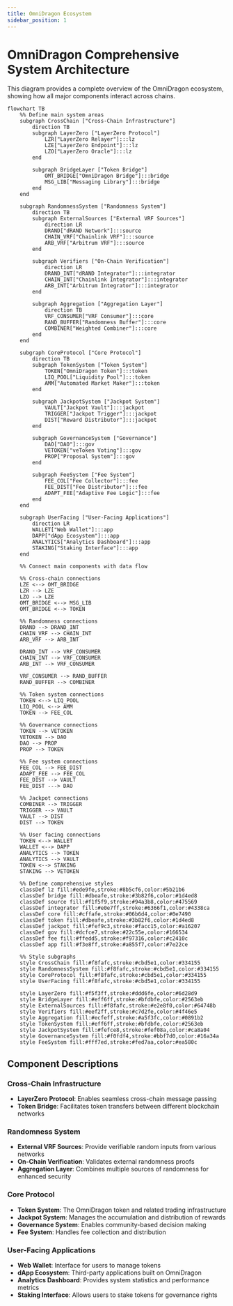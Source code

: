 ```yaml
---
title: OmniDragon Ecosystem
sidebar_position: 1
---
```


# OmniDragon Comprehensive System Architecture

This diagram provides a complete overview of the OmniDragon ecosystem, showing how all major components interact across chains.

```mermaid
flowchart TB
    %% Define main system areas
    subgraph CrossChain ["Cross-Chain Infrastructure"]
        direction TB
        subgraph LayerZero ["LayerZero Protocol"]
            LZR["LayerZero Relayer"]:::lz
            LZE["LayerZero Endpoint"]:::lz
            LZO["LayerZero Oracle"]:::lz
        end
        
        subgraph BridgeLayer ["Token Bridge"]
            OMT_BRIDGE["OmniDragon Bridge"]:::bridge
            MSG_LIB["Messaging Library"]:::bridge
        end
    end
    
    subgraph RandomnessSystem ["Randomness System"]
        direction TB
        subgraph ExternalSources ["External VRF Sources"]
            direction LR
            DRAND["dRAND Network"]:::source
            CHAIN_VRF["Chainlink VRF"]:::source
            ARB_VRF["Arbitrum VRF"]:::source
        end
        
        subgraph Verifiers ["On-Chain Verification"]
            direction LR
            DRAND_INT["dRAND Integrator"]:::integrator
            CHAIN_INT["Chainlink Integrator"]:::integrator
            ARB_INT["Arbitrum Integrator"]:::integrator
        end
        
        subgraph Aggregation ["Aggregation Layer"]
            direction TB
            VRF_CONSUMER["VRF Consumer"]:::core
            RAND_BUFFER["Randomness Buffer"]:::core
            COMBINER["Weighted Combiner"]:::core
        end
    end
    
    subgraph CoreProtocol ["Core Protocol"]
        direction TB
        subgraph TokenSystem ["Token System"]
            TOKEN["OmniDragon Token"]:::token
            LIQ_POOL["Liquidity Pool"]:::token
            AMM["Automated Market Maker"]:::token
        end
        
        subgraph JackpotSystem ["Jackpot System"]
            VAULT["Jackpot Vault"]:::jackpot
            TRIGGER["Jackpot Trigger"]:::jackpot
            DIST["Reward Distributor"]:::jackpot
        end
        
        subgraph GovernanceSystem ["Governance"]
            DAO["DAO"]:::gov
            VETOKEN["veToken Voting"]:::gov
            PROP["Proposal System"]:::gov
        end
        
        subgraph FeeSystem ["Fee System"]
            FEE_COL["Fee Collector"]:::fee
            FEE_DIST["Fee Distributor"]:::fee
            ADAPT_FEE["Adaptive Fee Logic"]:::fee
        end
    end
    
    subgraph UserFacing ["User-Facing Applications"]
        direction LR
        WALLET["Web Wallet"]:::app
        DAPP["dApp Ecosystem"]:::app
        ANALYTICS["Analytics Dashboard"]:::app
        STAKING["Staking Interface"]:::app
    end
    
    %% Connect main components with data flow
    
    %% Cross-chain connections
    LZE <--> OMT_BRIDGE
    LZR --> LZE
    LZO --> LZE
    OMT_BRIDGE <--> MSG_LIB
    OMT_BRIDGE <--> TOKEN
    
    %% Randomness connections
    DRAND --> DRAND_INT
    CHAIN_VRF --> CHAIN_INT
    ARB_VRF --> ARB_INT
    
    DRAND_INT --> VRF_CONSUMER
    CHAIN_INT --> VRF_CONSUMER
    ARB_INT --> VRF_CONSUMER
    
    VRF_CONSUMER --> RAND_BUFFER
    RAND_BUFFER --> COMBINER
    
    %% Token system connections
    TOKEN <--> LIQ_POOL
    LIQ_POOL <--> AMM
    TOKEN --> FEE_COL
    
    %% Governance connections
    TOKEN --> VETOKEN
    VETOKEN --> DAO
    DAO --> PROP
    PROP --> TOKEN
    
    %% Fee system connections
    FEE_COL --> FEE_DIST
    ADAPT_FEE --> FEE_COL
    FEE_DIST --> VAULT
    FEE_DIST ---> DAO
    
    %% Jackpot connections
    COMBINER --> TRIGGER
    TRIGGER --> VAULT
    VAULT --> DIST
    DIST --> TOKEN
    
    %% User facing connections
    TOKEN <--> WALLET
    WALLET <--> DAPP
    ANALYTICS --> TOKEN
    ANALYTICS --> VAULT
    TOKEN <--> STAKING
    STAKING --> VETOKEN
    
    %% Define comprehensive styles
    classDef lz fill:#ede9fe,stroke:#8b5cf6,color:#5b21b6
    classDef bridge fill:#dbeafe,stroke:#3b82f6,color:#1d4ed8
    classDef source fill:#f1f5f9,stroke:#94a3b8,color:#475569
    classDef integrator fill:#e0e7ff,stroke:#6366f1,color:#4338ca
    classDef core fill:#cffafe,stroke:#06b6d4,color:#0e7490
    classDef token fill:#dbeafe,stroke:#3b82f6,color:#1d4ed8
    classDef jackpot fill:#fef9c3,stroke:#facc15,color:#a16207
    classDef gov fill:#dcfce7,stroke:#22c55e,color:#166534
    classDef fee fill:#ffedd5,stroke:#f97316,color:#c2410c
    classDef app fill:#f3e8ff,stroke:#a855f7,color:#7e22ce
    
    %% Style subgraphs
    style CrossChain fill:#f8fafc,stroke:#cbd5e1,color:#334155
    style RandomnessSystem fill:#f8fafc,stroke:#cbd5e1,color:#334155
    style CoreProtocol fill:#f8fafc,stroke:#cbd5e1,color:#334155
    style UserFacing fill:#f8fafc,stroke:#cbd5e1,color:#334155
    
    style LayerZero fill:#f5f3ff,stroke:#ddd6fe,color:#6d28d9
    style BridgeLayer fill:#eff6ff,stroke:#bfdbfe,color:#2563eb
    style ExternalSources fill:#f8fafc,stroke:#e2e8f0,color:#64748b
    style Verifiers fill:#eef2ff,stroke:#c7d2fe,color:#4f46e5
    style Aggregation fill:#ecfeff,stroke:#a5f3fc,color:#0891b2
    style TokenSystem fill:#eff6ff,stroke:#bfdbfe,color:#2563eb
    style JackpotSystem fill:#fefce8,stroke:#fef08a,color:#ca8a04
    style GovernanceSystem fill:#f0fdf4,stroke:#bbf7d0,color:#16a34a
    style FeeSystem fill:#fff7ed,stroke:#fed7aa,color:#ea580c
```

## Component Descriptions

### Cross-Chain Infrastructure
- **LayerZero Protocol**: Enables seamless cross-chain message passing
- **Token Bridge**: Facilitates token transfers between different blockchain networks

### Randomness System
- **External VRF Sources**: Provide verifiable random inputs from various networks
- **On-Chain Verification**: Validates external randomness proofs
- **Aggregation Layer**: Combines multiple sources of randomness for enhanced security

### Core Protocol
- **Token System**: The OmniDragon token and related trading infrastructure
- **Jackpot System**: Manages the accumulation and distribution of rewards
- **Governance System**: Enables community-based decision making
- **Fee System**: Handles fee collection and distribution

### User-Facing Applications
- **Web Wallet**: Interface for users to manage tokens
- **dApp Ecosystem**: Third-party applications built on OmniDragon
- **Analytics Dashboard**: Provides system statistics and performance metrics
- **Staking Interface**: Allows users to stake tokens for governance rights 